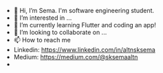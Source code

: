 - 👋 Hi, I’m Sema. I'm software engineering student.
- 👀 I’m interested in ...
- 🌱 I’m currently learning Flutter and coding an app!
- 💞️ I’m looking to collaborate on ...
- 📫 How to reach me
- Linkedin: https://www.linkedin.com/in/altnsksema
- Medium: https://medium.com/@sksemaaltn
- 

<!---
altnsksema/altnsksema is a ✨ special ✨ repository because its `README.md` (this file) appears on your GitHub profile.
You can click the Preview link to take a look at your changes.
--->
